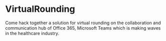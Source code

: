 # VirtualRounding
Come hack together a solution for virtual rounding on the collaboration and communication hub of Office 365, Microsoft Teams which is making waves in the healthcare industry.
